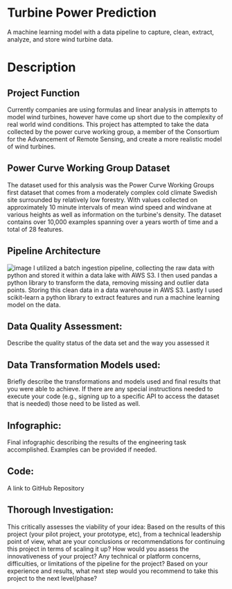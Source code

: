 # Turbine Power Prediction
A machine learning model with a data pipeline to capture, clean, extract, analyze, and store wind turbine data.
# Description
## Project Function
Currently companies are using formulas and linear analysis in attempts to model wind turbines, however have come up short due to the complexity of real world wind conditions. This project has attempted to take the data collected by the power curve working group, a member of the Consortium for the Advancement of Remote Sensing, and create a more realistic model of wind turbines.
## Power Curve Working Group Dataset
The dataset used for this analysis was the Power Curve Working Groups first dataset that comes from a moderately complex cold climate Swedish site surrounded by relatively low forestry. With values collected on approximately 10 minute intervals of mean wind speed and windvane at various heights as well as information on the turbine's density. The dataset contains over 10,000 examples spanning over a years worth of time and a total of 28 features.
## Pipeline Architecture
![image](https://github.com/user-attachments/assets/0342e015-5abf-41e4-87fe-1911c3e73be6)
I utilized a batch ingestion pipeline, collecting the raw data with python and stored it within a data lake with AWS S3. I then used pandas a python library to transform the data, removing missing and outlier data points. Storing this clean data in a data warehouse in AWS S3. Lastly I used scikit-learn a python library to extract features and run a machine learning model on the data.
## Data Quality Assessment: 
Describe the quality status of the data set and the way you assessed it
## Data Transformation Models used: 
Briefly describe the transformations and models used and final results that you were able to achieve. If there are any special instructions needed to execute your code (e.g., signing up to a specific API to access the dataset that is needed) those need to be listed as well.
## Infographic: 
Final infographic describing the results of the engineering task accomplished. Examples can be provided if needed.
## Code: 
A link to GitHub Repository
## Thorough Investigation: 
This critically assesses the viability of your idea: Based on the results of this project (your pilot project, your prototype, etc), from a technical leadership point of view, what are your conclusions or recommendations for continuing this project in terms of scaling it up? How would you assess the innovativeness of your project? Any technical or platform concerns, difficulties, or limitations of the pipeline for the project? Based on your experience and results, what next step would you recommend to take this project to the next level/phase?
